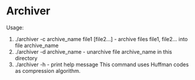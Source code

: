  # Archiver
Usage:
1. ./archiver -c archive_name file1 [file2...] - archive files file1, file2... into file archive_name
2. ./archiver -d archive_name - unarchive file archive_name in this directory
3. ./archiver -h - print help message
This command uses Huffman codes as compression algorithm. 
